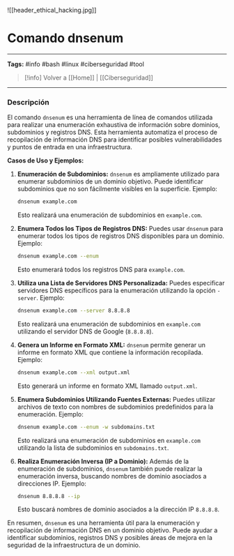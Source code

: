 
![[header_ethical_hacking.jpg]]
# Comando dnsenum

---
**Tags:** #info #bash #linux #ciberseguridad #tool 

> [!info] Volver a [[Home]] | [[Ciberseguridad]]

---
### Descripción

El comando `dnsenum` es una herramienta de línea de comandos utilizada para realizar una enumeración exhaustiva de información sobre dominios, subdominios y registros DNS. Esta herramienta automatiza el proceso de recopilación de información DNS para identificar posibles vulnerabilidades y puntos de entrada en una infraestructura.

**Casos de Uso y Ejemplos:**

1. **Enumeración de Subdominios:**
   `dnsenum` es ampliamente utilizado para enumerar subdominios de un dominio objetivo. Puede identificar subdominios que no son fácilmente visibles en la superficie. Ejemplo:

   ```bash
   dnsenum example.com
   ```

   Esto realizará una enumeración de subdominios en `example.com`.

2. **Enumera Todos los Tipos de Registros DNS:**
   Puedes usar `dnsenum` para enumerar todos los tipos de registros DNS disponibles para un dominio. Ejemplo:

   ```bash
   dnsenum example.com --enum
   ```

   Esto enumerará todos los registros DNS para `example.com`.

3. **Utiliza una Lista de Servidores DNS Personalizada:**
   Puedes especificar servidores DNS específicos para la enumeración utilizando la opción `-server`. Ejemplo:

   ```bash
   dnsenum example.com --server 8.8.8.8
   ```

   Esto realizará una enumeración de subdominios en `example.com` utilizando el servidor DNS de Google (`8.8.8.8`).

4. **Genera un Informe en Formato XML:**
   `dnsenum` permite generar un informe en formato XML que contiene la información recopilada. Ejemplo:

   ```bash
   dnsenum example.com --xml output.xml
   ```

   Esto generará un informe en formato XML llamado `output.xml`.

5. **Enumera Subdominios Utilizando Fuentes Externas:**
   Puedes utilizar archivos de texto con nombres de subdominios predefinidos para la enumeración. Ejemplo:

   ```bash
   dnsenum example.com --enum -w subdomains.txt
   ```

   Esto realizará una enumeración de subdominios en `example.com` utilizando la lista de subdominios en `subdomains.txt`.

6. **Realiza Enumeración Inversa (IP a Dominio):**
   Además de la enumeración de subdominios, `dnsenum` también puede realizar la enumeración inversa, buscando nombres de dominio asociados a direcciones IP. Ejemplo:

   ```bash
   dnsenum 8.8.8.8 --ip
   ```

   Esto buscará nombres de dominio asociados a la dirección IP `8.8.8.8`.

En resumen, `dnsenum` es una herramienta útil para la enumeración y recopilación de información DNS en un dominio objetivo. Puede ayudar a identificar subdominios, registros DNS y posibles áreas de mejora en la seguridad de la infraestructura de un dominio.